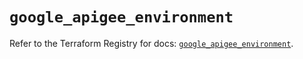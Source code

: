 # `google_apigee_environment`

Refer to the Terraform Registry for docs: [`google_apigee_environment`](https://registry.terraform.io/providers/hashicorp/google/6.24.0/docs/resources/apigee_environment).
